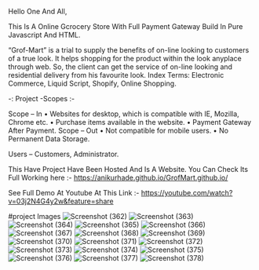 Hello One And All, 

This Is A Online Gcrocery Store With Full Payment Gateway Build In Pure Javascript And HTML.

“Grof-Mart” is a trial to supply the benefits of on-line 
looking to customers of a true look. It helps shopping for the product within the look anyplace 
through web. So, the client can get the service of on-line looking and residential delivery from 
his favourite look. Index Terms: Electronic Commerce, Liquid Script, Shopify, Online Shopping.

-: Project -Scopes :- 

Scope – In 
        • Websites for desktop, which is compatible with IE, Mozilla, Chrome etc.
        • Purchase items available in the website.
        • Payment Gateway After Payment.
 Scope – Out 
      • Not compatible for mobile users.
      • No Permanent Data Storage.
      
 Users – Customers, Administrator.
 
 This Have Project Have Been Hosted And Is A Website. 
 You Can Check Its Full Working here :- https://anikurhade.github.io/GrofMart.github.io/

 See Full Demo At Youtube At This Link :- https://youtube.com/watch?v=03j2N4G4y2w&feature=share

#project Images
![Screenshot (362)](https://user-images.githubusercontent.com/63186413/179168828-93141ac6-7503-4aa8-8bfe-265692508a45.png)
![Screenshot (363)](https://user-images.githubusercontent.com/63186413/179168831-b58674e0-6080-4b35-97ee-db1908104e66.png)
![Screenshot (364)](https://user-images.githubusercontent.com/63186413/179168835-7a961191-86b4-4f41-872b-2f1da19d6ba4.png)
![Screenshot (365)](https://user-images.githubusercontent.com/63186413/179168839-a461d233-5595-4403-87eb-925fc30721fe.png)
![Screenshot (366)](https://user-images.githubusercontent.com/63186413/179168841-5910efb9-4004-4654-9aa8-4500a0ab59c2.png)
![Screenshot (367)](https://user-images.githubusercontent.com/63186413/179168844-f8b093c6-b56c-4052-b83e-dcc11655f860.png)
![Screenshot (368)](https://user-images.githubusercontent.com/63186413/179168848-4dba4e9c-10fd-4f48-b3c1-1bb2979ae7a4.png)
![Screenshot (369)](https://user-images.githubusercontent.com/63186413/179168781-5f15a864-a442-4be7-8bc3-ecd3f75d76fe.png)
![Screenshot (370)](https://user-images.githubusercontent.com/63186413/179168794-7f2bd4d1-13e1-451f-bca2-69169a71a11a.png)
![Screenshot (371)](https://user-images.githubusercontent.com/63186413/179168800-6ab2041c-5f1a-4607-ab99-f12b28ffa735.png)
![Screenshot (372)](https://user-images.githubusercontent.com/63186413/179168806-a51bde86-a887-47b8-bcd9-34419628ba00.png)
![Screenshot (373)](https://user-images.githubusercontent.com/63186413/179168811-e380a3ce-f6ff-4afa-a368-cbd25959c2b7.png)
![Screenshot (374)](https://user-images.githubusercontent.com/63186413/179168815-68d430f6-5027-4371-b4b4-66d4537ed068.png)
![Screenshot (375)](https://user-images.githubusercontent.com/63186413/179168818-7df5596f-a500-4c75-b538-10531128e91d.png)
![Screenshot (376)](https://user-images.githubusercontent.com/63186413/179168820-b3eca5f7-adf6-4922-8f85-74ca5086494a.png)
![Screenshot (377)](https://user-images.githubusercontent.com/63186413/179168822-5a96f8ae-cd1a-4b86-a717-be0cba594edc.png)
![Screenshot (378)](https://user-images.githubusercontent.com/63186413/179168826-9241f28f-285a-446e-9f00-14dc19aaa146.png)
